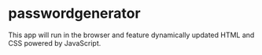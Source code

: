 # passwordgenerator

This app will run in the browser and feature dynamically updated HTML and CSS powered by JavaScript.
